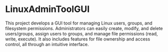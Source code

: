 # LinuxAdminToolGUI
This project develops a GUI tool for managing Linux users, groups, and filesystem permissions. Administrators can easily create, modify, and delete users/groups, assign users to groups, and manage file permissions (read, write, execute). It also includes features for file ownership and access control, all through an intuitive interface.
